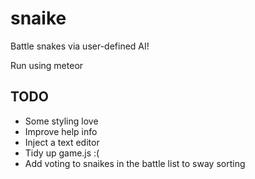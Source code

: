 # snaike

Battle snakes via user-defined AI!

Run using meteor


## TODO

- Some styling love
- Improve help info
- Inject a text editor
- Tidy up game.js :(
- Add voting to snaikes in the battle list to sway sorting
